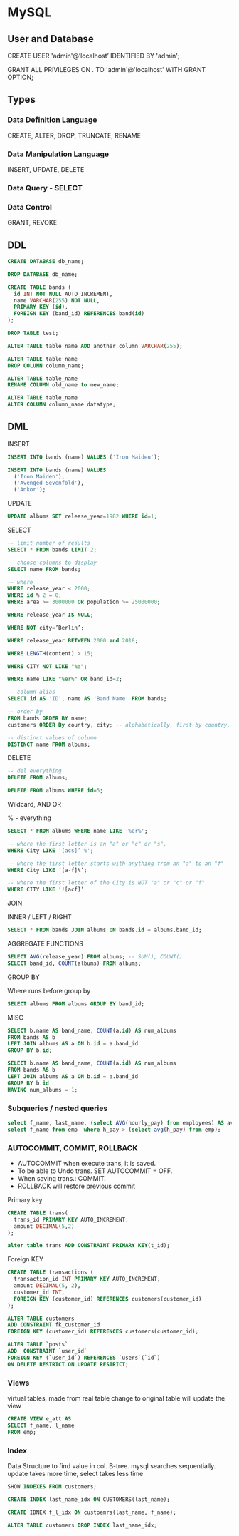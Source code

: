 # MySQL
## User and Database
CREATE USER 'admin'@’localhost’ IDENTIFIED BY 'admin';

GRANT ALL PRIVILEGES ON *.* TO 'admin'@'localhost' WITH GRANT OPTION;

## Types

### Data Definition Language

CREATE, ALTER, DROP, TRUNCATE, RENAME

### Data Manipulation Language

INSERT, UPDATE, DELETE

### Data Query - SELECT

### Data Control

GRANT, REVOKE

## DDL

```sql
CREATE DATABASE db_name;

DROP DATABASE db_name;

CREATE TABLE bands (
  id INT NOT NULL AUTO_INCREMENT,
  name VARCHAR(255) NOT NULL,
  PRIMARY KEY (id),
  FOREIGN KEY (band_id) REFERENCES band(id)
);

DROP TABLE test;
```

```sql
ALTER TABLE table_name ADD another_column VARCHAR(255);

ALTER TABLE table_name
DROP COLUMN column_name;

ALTER TABLE table_name
RENAME COLUMN old_name to new_name;

ALTER TABLE table_name
ALTER COLUMN column_name datatype;
```

## DML

INSERT

```sql
INSERT INTO bands (name) VALUES ('Iron Maiden');

INSERT INTO bands (name) VALUES
  ('Iron Maiden'),
  ('Avenged Sevenfold'),
  ('Ankor');
```

UPDATE

```sql
UPDATE albums SET release_year=1982 WHERE id=1;
```

SELECT

```sql
-- limit number of results
SELECT * FROM bands LIMIT 2;

-- choose columns to display
SELECT name FROM bands;

-- where
WHERE release_year < 2000;
WHERE id % 2 = 0;
WHERE area >= 3000000 OR population >= 25000000;

WHERE release_year IS NULL;

WHERE NOT city=’Berlin’;

WHERE release_year BETWEEN 2000 and 2018;

WHERE LENGTH(content) > 15;

WHERE CITY NOT LIKE "%a";

WHERE name LIKE "%er%" OR band_id=2;

-- column alias
SELECT id AS 'ID', name AS 'Band Name' FROM bands;

-- order by
FROM bands ORDER BY name;
customers ORDER By country, city; -- alphabetically, first by country, then city;

-- distinct values of column
DISTINCT name FROM albums;
```

DELETE

```sql
-- del everything
DELETE FROM albums;

DELETE FROM albums WHERE id=5;
```

Wildcard, AND OR

% - everything

```sql
SELECT * FROM albums WHERE name LIKE '%er%';

-- where the first letter is an "a" or "c" or "s".
WHERE City LIKE '[acs]’ %';

-- where the first letter starts with anything from an "a" to an "f"
WHERE City LIKE ‘[a-f]%’;

-- where the first letter of the City is NOT "a" or "c" or "f"
WHERE CITY LIKE ‘![acf]’
```

JOIN

INNER / LEFT / RIGHT

```sql
SELECT * FROM bands JOIN albums ON bands.id = albums.band_id;
```

AGGREGATE FUNCTIONS

```sql
SELECT AVG(release_year) FROM albums; -- SUM(), COUNT()
SELECT band_id, COUNT(albums) FROM albums;
```

GROUP BY

Where runs before group by

```sql
SELECT albums FROM albums GROUP BY band_id;
```

MISC

```sql
SELECT b.name AS band_name, COUNT(a.id) AS num_albums
FROM bands AS b
LEFT JOIN albums AS a ON b.id = a.band_id
GROUP BY b.id;

SELECT b.name AS band_name, COUNT(a.id) AS num_albums
FROM bands AS b
LEFT JOIN albums AS a ON b.id = a.band_id
GROUP BY b.id
HAVING num_albums = 1;
```

### Subqueries / nested queries
```sql
select f_name, last_name, (select AVG(hourly_pay) from employees) AS avg_pay FROM emp;
select f_name from emp  where h_pay > (select avg(h_pay) from emp);
```

### AUTOCOMMIT, COMMIT, ROLLBACK
- AUTOCOMMIT when execute trans, it is saved. 
- To be able to Undo trans. SET AUTOCOMMIT = OFF. 
- When saving trans.: COMMIT. 
- ROLLBACK will restore previous commit

Primary key
```sql
CREATE TABLE trans(
  trans_id PRIMARY KEY AUTO_INCREMENT,
  amount DECIMAL(5,2)
);

alter table trans ADD CONSTRAINT PRIMARY KEY(t_id);
```
Foreign KEY
```sql
CREATE TABLE transactions (
  transaction_id INT PRIMARY KEY AUTO_INCREMENT,
  amount DECIMAL(5, 2),
  customer_id INT,
  FOREIGN KEY (customer_id) REFERENCES customers(customer_id)
);

ALTER TABLE customers
ADD CONSTRAINT fk_customer_id
FOREIGN KEY (customer_id) REFERENCES customers(customer_id);

ALTER TABLE `posts`
ADD  CONSTRAINT `user_id`
FOREIGN KEY (`user_id`) REFERENCES `users`(`id`)
ON DELETE RESTRICT ON UPDATE RESTRICT;
```
### Views
virtual tables, made from real table change to original table will update the view
```sql
CREATE VIEW e_att AS
SELECT f_name, l_name
FROM emp;
```

### Index
Data Structure to find value in col. B-tree. mysql searches sequentially. update takes more time, select takes less time
```sql
SHOW INDEXES FROM customers;

CREATE INDEX last_name_idx ON CUSTOMERS(last_name);

CREATE IDNEX f_l_idx ON custoemrs(last_name, f_name);

ALTER TABLE customers DROP INDEX last_name_idx;
```